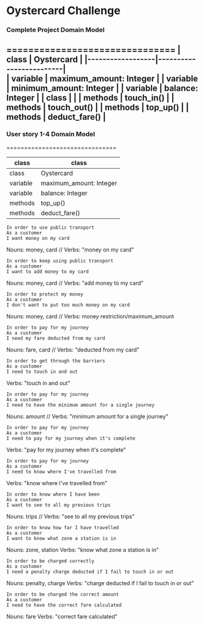 # Oystercard Challenge

### Complete Project Domain Model
===============================
| class            | Oystercard              |
|------------------|-------------------------|     
| variable         | maximum_amount: Integer |
| variable         | minimum_amount: Integer |
| variable         | balance: Integer        |
| class            |                         |
| methods          | touch_in()              |
| methods          | touch_out()             |
| methods          | top_up()                |
| methods          | deduct_fare()           |
-------------------
### User story 1-4 Domain Model
===============================

| class            | class                   |
|------------------|-------------------------|
| class            | Oystercard              |        
| variable         | maximum_amount: Integer |
| variable         | balance: Integer        |
| methods          | top_up()                |
| methods          | deduct_fare()           |


```
In order to use public transport
As a customer
I want money on my card
```
Nouns: money, card // Verbs:
"money on my card"

```
In order to keep using public transport
As a customer
I want to add money to my card
```
Nouns: money, card // Verbs:
"add money to my card"

```
In order to protect my money
As a customer
I don't want to put too much money on my card
```
Nouns: money, card // Verbs:
money restriction/maximum_amount

```
In order to pay for my journey
As a customer
I need my fare deducted from my card
```
Nouns: fare, card // Verbs:
"deducted from my card"

```
In order to get through the barriers
As a customer
I need to touch in and out
```
Verbs:
"touch in and out"

```
In order to pay for my journey
As a customer
I need to have the minimum amount for a single journey
```
Nouns: amount // Verbs:
"minimum amount for a single journey"

```
In order to pay for my journey
As a customer
I need to pay for my journey when it's complete
```
Verbs: 
"pay for my journey when it's complete"

```
In order to pay for my journey
As a customer
I need to know where I've travelled from
```
Verbs: 
"know where I've travelled from"

```
In order to know where I have been
As a customer
I want to see to all my previous trips
```
Nouns: trips // 
Verbs:
"see to all my previous trips"

```
In order to know how far I have travelled
As a customer
I want to know what zone a station is in
```
Nouns: zone, station
Verbs: 
"know what zone a station is in"
```
In order to be charged correctly
As a customer
I need a penalty charge deducted if I fail to touch in or out
```
Nouns: penalty, charge
Verbs: 
"charge deducted if I fail to touch in or out"

```
In order to be charged the correct amount
As a customer
I need to have the correct fare calculated
```
Nouns: fare
Verbs: 
"correct fare calculated"
